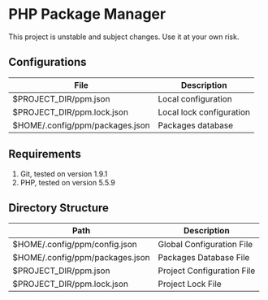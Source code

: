 # PHP Package Manager

This project is unstable and subject changes. Use it at your own risk.

## Configurations

| File | Description |
|----|----|
| $PROJECT_DIR/ppm.json | Local configuration |
| $PROJECT_DIR/ppm.lock.json | Local lock configuration |
| $HOME/.config/ppm/packages.json | Packages database |

## Requirements

 1. Git, tested on version 1.9.1
 2. PHP, tested on version 5.5.9

 ## Directory Structure

| Path | Description |
|----|----|
| $HOME/.config/ppm/config.json | Global Configuration File |
| $HOME/.config/ppm/packages.json | Packages Database File |
| $PROJECT_DIR/ppm.json | Project Configuration File |
| $PROJECT_DIR/ppm.lock.json | Project Lock File |
